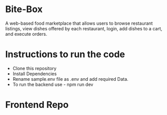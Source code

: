 # Bite-Box
A web-based food marketplace that allows users to browse restaurant listings, view dishes offered by each restaurant, login, add dishes to a cart, and execute orders.

# Instructions to run the code

- Clone this repository
- Install Dependencies
- Rename sample.env file as .env and add required Data.
- To run the backend use - npm run dev

# Frontend Repo
